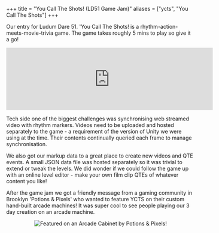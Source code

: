 +++
title = "You Call The Shots! (LD51 Game Jam)"
aliases = ["ycts", "You Call The Shots"]
+++

Our entry for Ludum Dare 51. 'You Call The Shots! is a rhythm-action-meets-movie-trivia game. The game takes roughly 5 mins to play so give it a go!

<iframe frameborder="0" src="https://itch.io/embed/1730701?dark=true" width="552" height="167"><a href="https://ahchoo.itch.io/you-call-the-shots">📺 You Call The Shots! by Choo</a></iframe>

Tech side one of the biggest challenges was synchronising web streamed video with rhythm markers. Videos need to be uploaded and hosted separately to the game - a requirement of the version of Unity we were using at the time. Their contents continually queried each frame to manage synchronisation. 

We also got our markup data to a great place to create new videos and QTE events. A small JSON data file was hosted separately so it was trivial to extend or tweak the levels. We did wonder if we could follow the game up with an online level editor - make your own film clip QTEs of whatever content you like!

After the game jam we got a friendly message from a gaming community in Brooklyn 'Potions & Pixels' who wanted to feature YCTS on their custom hand-built arcade machines! It was super cool to see people playing our 3 day creation on an arcade machine.

<p>
<center>
<img src="/images/YCTS.jpeg" alt="Featured on an Arcade Cabinet by Potions & Pixels!">
</center>
</p>
